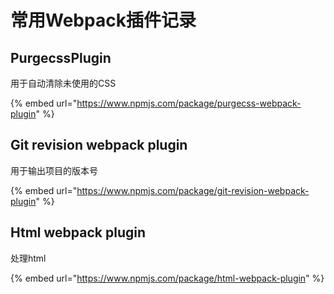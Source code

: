 # 常用Webpack插件记录

## PurgecssPlugin

用于自动清除未使用的CSS

{% embed url="https://www.npmjs.com/package/purgecss-webpack-plugin" %}



## Git revision webpack plugin

用于输出项目的版本号

{% embed url="https://www.npmjs.com/package/git-revision-webpack-plugin" %}

## Html webpack plugin

处理html

{% embed url="https://www.npmjs.com/package/html-webpack-plugin" %}





